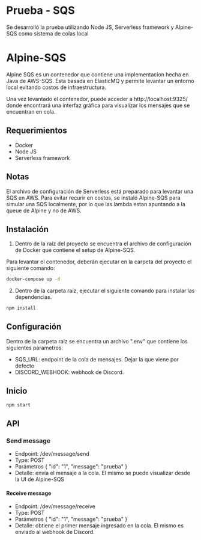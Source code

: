 # Prueba - SQS

Se desarrolló la prueba utilizando Node JS, Serverless framework y Alpine-SQS como sistema de colas local

# Alpine-SQS
Alpine SQS es un contenedor que contiene una implementacion hecha en Java de AWS-SQS. Esta basada en ElasticMQ y permite levantar un entorno local evitando costos de infraestructura.

Una vez levantado el contenedor, puede acceder a http://localhost:9325/ donde encontrará una interfaz gráfica para visualizar los mensajes que se encuentran en cola.

## Requerimientos

- Docker
- Node JS
- Serverless framework

## Notas
El archivo de configuración de Serverless está preparado para levantar una SQS en AWS. Para evitar recurir en costos, se instaló Alpine-SQS para simular una SQS localmente, por lo que las lambda estan apuntando a la queue de Alpine y no de AWS.

## Instalación

1) Dentro de la raíz del proyecto se encuentra el archivo de configuración de Docker que contiene el setup de Alpine-SQS. 

Para levantar el contenedor, deberán ejecutar en la carpeta del proyecto el siguiente comando:

```bash
docker-compose up -d
```

2) Dentro de la carpeta raíz, ejecutar el siguiente comando para instalar las dependencias.

```bash
npm install
```

## Configuración
Dentro de la carpeta raíz se encuentra un archivo ".env" que contiene los siguientes parametros:
- SQS_URL: endpoint de la cola de mensajes. Dejar la que viene por defecto
- DISCORD_WEBHOOK: webhook de Discord.


## Inicio
```bash
npm start
```


## API

### Send message
- Endpoint: /dev/message/send
- Type: POST
- Parámetros
    {
        "id": "1",
        "message": "prueba"
    }
- Detalle: envía el mensaje a la cola. El mismo se puede visualizar desde la UI de Alpine-SQS

#### Receive message
- Endpoint: /dev/message/receive
- Type: POST
- Parámetros
    {
        "id": "1",
        "message": "prueba"
    }
- Detalle: obtiene el primer mensaje ingresado en la cola. El mismo es enviado al webhook de Discord.